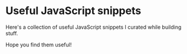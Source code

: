 # Useful JavaScript snippets

Here's a collection of useful JavaScript snippets I curated while building stuff.

Hope you find them useful!

